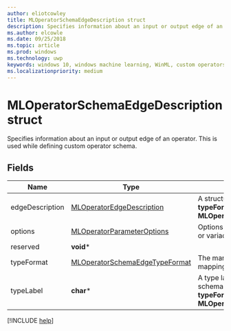 ```yaml
---
author: eliotcowley
title: MLOperatorSchemaEdgeDescription struct
description: Specifies information about an input or output edge of an operator.
ms.author: elcowle
ms.date: 09/25/2018
ms.topic: article
ms.prod: windows
ms.technology: uwp
keywords: windows 10, windows machine learning, WinML, custom operators, MLOperatorSchemaEdgeDescription
ms.localizationpriority: medium
---
```


# MLOperatorSchemaEdgeDescription struct

Specifies information about an input or output edge of an operator. This is used while defining custom operator schema.

## Fields

| Name | Type | Description |
|------|------|-------------|
| edgeDescription | [MLOperatorEdgeDescription](MLOperatorEdgeDescription.md) | A structure describing type support. This is used when **typeFormat** is **MLOperatorSchemaEdgeTypeFormat::EdgeDescription**. |
| options | [MLOperatorParameterOptions](MLOperatorParameterOptions.md) | Options of the parameter, including whether it is optional or variadic. |
| reserved | **void*** | |
| typeFormat | [MLOperatorSchemaEdgeTypeFormat](MLOperatorSchemaEdgeTypeFormat.md) | The manner in which the type constraints and type mapping are defined. |
| typeLabel | **char*** | A type label string constructed as in ONNX operator schema. For example, "T". This is used when **typeFormat** is **MLOperatorSchemaEdgeTypeFormat::Label**. |

[!INCLUDE [help](../includes/get-help.md)]